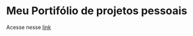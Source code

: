 # Meu Portifólio de projetos pessoais  
  
Acesse nesse [link](https://portifolio-git-master.ricardobaltazar.vercel.app/)


  
